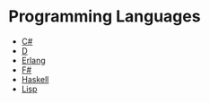Programming Languages
=====================

- [C#](c-sharp.md)
- [D](d.md)
- [Erlang](erlang.md)
- [F#](f-sharp.md)
- [Haskell](haskell.md)
- [Lisp](lisp.md)